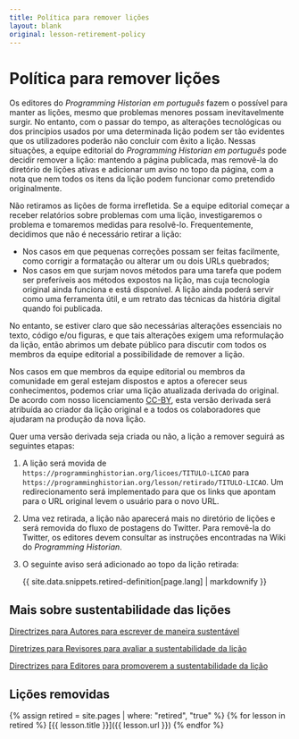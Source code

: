 ```yaml
---
title: Política para remover lições
layout: blank
original: lesson-retirement-policy
---
```


# Política para remover lições

Os editores do _Programming Historian em português_ fazem o possível para manter as lições, mesmo que problemas menores possam inevitavelmente surgir. No entanto, com o passar do tempo, as alterações tecnológicas ou dos princípios usados por uma determinada lição podem ser tão evidentes que os utilizadores poderão não concluir com êxito a lição. Nessas situações, a equipe editorial do _Programming Historian em português_ pode decidir remover a lição: mantendo a página publicada, mas removê-la do diretório de lições ativas e adicionar um aviso no topo da página, com a nota que nem todos os itens da lição podem funcionar como pretendido originalmente.

Não retiramos as lições de forma irrefletida.
Se a equipe editorial começar a receber relatórios sobre problemas com uma lição, investigaremos o problema e tomaremos medidas para resolvê-lo. Frequentemente, decidimos que não é necessário retirar a lição:

- Nos casos em que pequenas correções possam ser feitas facilmente, como corrigir a formatação ou alterar um ou dois URLs quebrados;
- Nos casos em que surjam novos métodos para uma tarefa que podem ser preferíveis aos métodos expostos na lição, mas cuja tecnologia original ainda funciona e está disponível. A lição ainda poderá servir como uma ferramenta útil, e um retrato das técnicas da história digital quando foi publicada.

No entanto, se estiver claro que são necessárias alterações essenciais no texto, código e/ou figuras, e que tais alterações exigem uma reformulação da lição, então abrimos um debate público para discutir com todos os membros da equipe editorial a possibilidade de remover a lição.

Nos casos em que membros da equipe editorial ou membros da comunidade em geral estejam dispostos e aptos a oferecer seus conhecimentos, podemos criar uma lição atualizada derivada do original. De acordo com nosso licenciamento [CC-BY](https://creativecommons.org/licenses/by/4.0/deed.en), esta versão derivada será atribuída ao criador da lição original e a todos os colaboradores que ajudaram na produção da nova lição.

Quer uma versão derivada seja criada ou não, a lição a remover seguirá as seguintes etapas:

1. A lição será movida de `https://programminghistorian.org/licoes/TITULO-LICAO` para `https://programminghistorian.org/lesson/retirado/TITULO-LICAO`. Um redirecionamento será implementado para que os links que apontam para o URL original levem o usuário para o novo URL.

2. Uma vez retirada, a lição não aparecerá mais no diretório de lições e será removida do fluxo de postagens do Twitter. Para removê-la do Twitter, os editores devem consultar as instruções encontradas na Wiki do _Programming Historian_.

3. O seguinte aviso será adicionado ao topo da lição retirada:
    <div class="alert alert-warning">{{ site.data.snippets.retired-definition[page.lang] | markdownify }}

## Mais sobre sustentabilidade das lições

[Directrizes para Autores para escrever de maneira sustentável](/directrizes-autor#escrita-sustentável)

[Diretrizes para Revisores para avaliar a sustentabilidade da lição](/directrizes-revisor#sustentabilidade)

[Directrizes para Editores para promoverem a sustentabilidade da lição](/directrizes-editor#c-revisão-para-a-sustentabilidade-e-internacionalização)

## Lições removidas

{% assign retired = site.pages | where: "retired", "true" %}
{% for lesson in retired %}
[{{ lesson.title }}]({{ lesson.url }})
{% endfor %}
